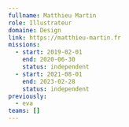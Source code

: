 ```yaml
---
fullname: Matthieu Martin
role: Illustrateur
domaine: Design
link: https://matthieu-martin.fr
missions:
  - start: 2019-02-01
    end: 2020-06-30
    status: independent
  - start: 2021-08-01
    end: 2023-02-28
    status: independent
previously:
  - eva
teams: []
---
```

